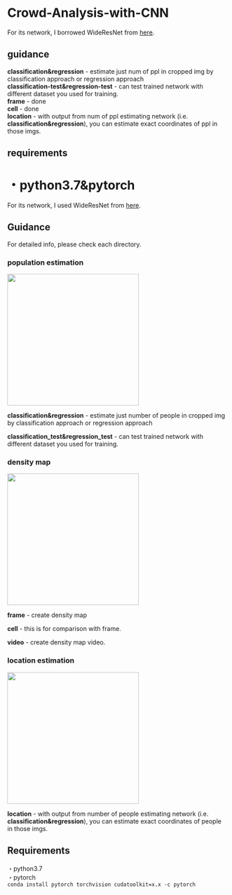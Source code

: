 # Crowd-Analysis-with-CNN
For its network, I borrowed WideResNet from [here](https://github.com/nabenabe0928/wide-resnet-pytorch).  

## guidance
**classification&regression** - estimate just num of ppl in cropped img by classification approach or regression approach  
**classification-test&regression-test** - can test trained network with different dataset you used for training.    
**frame** - done  
**cell** - done  
**location** - with output from num of ppl estimating network (i.e. **classification&regression**), you can estimate exact coordinates of ppl in those imgs.  

## requirements   
・python3.7&pytorch
=======
For its network, I used WideResNet from [here](https://github.com/nabenabe0928/wide-resnet-pytorch).  

## Guidance
For detailed info, please check each directory.  

### population estimation
<img src="https://user-images.githubusercontent.com/44015510/64599784-fa84d100-d3f4-11e9-9f80-c33d37717a08.JPG" width="300"> 

**classification&regression** - estimate just number of people in cropped img by classification approach or regression approach  

**classification_test&regression_test** - can test trained network with different dataset you used for training.    

### density map
<img src="https://user-images.githubusercontent.com/44015510/64599799-007ab200-d3f5-11e9-821c-0a3b25c4da83.JPG" width="300"> 

**frame** - create density map  

**cell** - this is for comparison with frame.    

**video** - create density map video.  

### location estimation
<img src="https://user-images.githubusercontent.com/44015510/64599810-05d7fc80-d3f5-11e9-84e5-ef6e9fbce0f4.JPG" width="300"> 

**location** - with output from number of people estimating network (i.e. **classification&regression**), you can estimate exact coordinates of people in those imgs.  

## Requirements 
・python3.7  
・pytorch   
    `conda install pytorch torchvision cudatoolkit=x.x -c pytorch` 
